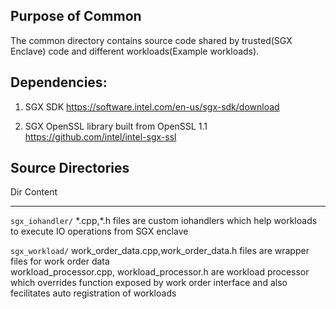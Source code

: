 <!---
Licensed under Creative Commons Attribution 4.0 International License
https://creativecommons.org/licenses/by/4.0/
--->

Purpose of Common
-----------------
The common directory contains source code shared by trusted(SGX Enclave) code and different workloads(Example workloads).

Dependencies:
-------------
1. SGX SDK
https://software.intel.com/en-us/sgx-sdk/download

2. SGX OpenSSL library built from OpenSSL 1.1
https://github.com/intel/intel-sgx-ssl

Source Directories
------------------

Dir                     Content
---------------------   ------------------------------------------------------
`sgx_iohandler/`         \*.cpp,\*.h files are custom iohandlers which help workloads to
                        execute IO operations from SGX enclave

`sgx_workload/`         work_order_data.cpp,work_order_data.h files are wrapper files
                        for work order data   
                        workload_processor.cpp, workload_processor.h are workload processor
                        which overrides function exposed by work order interface and also fecilitates
                        auto registration of workloads
